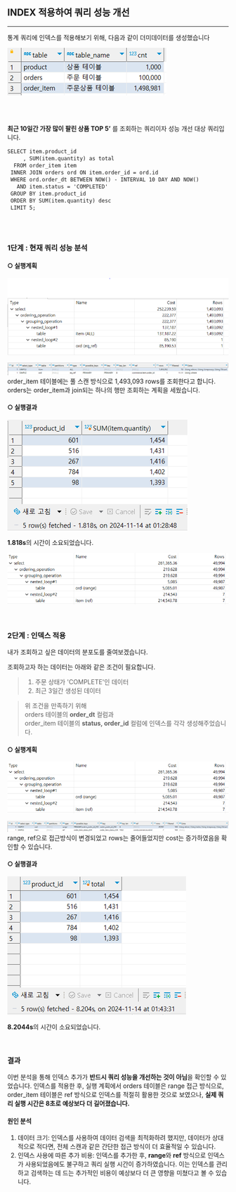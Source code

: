## INDEX 적용하여 쿼리 성능 개선

---

통계 쿼리에 인덱스를 적용해보기 위해, 다음과 같이 더미데이터를 생성했습니다      

![tableCount.png](/src/main/resources/img/tableCount.png)           

<br/><br/>


 **최근 10일간 가장 많이 팔린 상품 TOP 5’** 를 조회하는 쿼리이자 성능  개선 대상 쿼리입니다.
````
SELECT item.product_id 
     , SUM(item.quantity) as total
  FROM order_item item
 INNER JOIN orders ord ON item.order_id = ord.id
 WHERE ord.order_dt BETWEEN NOW() - INTERVAL 10 DAY AND NOW()
   AND item.status = 'COMPLETED'
 GROUP BY item.product_id 
 ORDER BY SUM(item.quantity) desc
 LIMIT 5;
````

<br/><br/>

### 1단계 : 현재 쿼리 성능 분석
#### ○ 실행계획
![img_5.png](img_5.png)

![img_6.png](img_6.png)
order_item 테이블에는 풀 스캔 방식으로 1,493,093 rows를 조회한다고 합니다.       
orders는 order_item과 join되는 하나의 행만 조회하는 계획을 세웠습니다.

#### ○ 실행결과
![img_7.png](img_7.png)

**1.818s**의 시간이 소요되었습니다.

![img_14.png](img_14.png)

<br/>

### 2단계 : 인덱스 적용
내가 조회하고 싶은 데이터의 분포도를 줄여보겠습니다.

조회하고자 하는 데이터는 아래와 같은 조건이 필요합니다.
> 1. 주문 상태가 'COMPLETE'인 데이터
> 2. 최근 3일간 생성된 데이터

>위 조건을 만족하기 위해      
> orders 테이블의 **order_dt** 컬럼과        
> order_item 테이블의 **status, order_id** 컬럼에 인덱스를 각각 생성해주었습니다.

#### ○ 실행계획
![img_13.png](img_13.png)

![img_12.png](img_12.png)
range, ref으로 접근방식이 변경되었고 rows는 줄어들었지만 cost는 증가하였음을 확인할 수 있습니다.

#### ○ 실행결과
![img_11.png](img_11.png)

**8.2044s**의 시간이 소요되었습니다.

<br/>

### 결과
이번 분석을 통해 인덱스 추가가 **반드시 쿼리 성능을 개선하는 것이 아님**을 확인할 수 있었습니다. 
인덱스를 적용한 후, 실행 계획에서 orders 테이블은 range 접근 방식으로, order_item 테이블은 ref 방식으로 인덱스를 적절히 활용한 것으로 보였으나, 
**실제 쿼리 실행 시간은 8초로 예상보다 더 길어졌습니다.**     


#### 원인 분석        
1. 데이터 크기: 인덱스를 사용하여 데이터 검색을 최적화하려 했지만, 데이터가 상대적으로 적다면, 전체 스캔과 같은 간단한 접근 방식이 더 효율적일 수 있습니다.      
2. 인덱스 사용에 따른 추가 비용: 인덱스를 추가한 후, **range**와 **ref** 방식으로 인덱스가 사용되었음에도 불구하고 쿼리 실행 시간이 증가하였습니다. 이는 인덱스를 관리하고 검색하는 데 드는 추가적인 비용이 예상보다 더 큰 영향을 미쳤다고 볼 수 있습니다.




